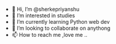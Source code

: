 - 👋 Hi, I’m @sherkepriyanshu
- 👀 I’m interested in studies 
- 🌱 I’m currently learning Python web dev
- 💞️ I’m looking to collaborate on anythong
- 📫 How to reach me ,love me ..

<!---
sherkepriyanshu/sherkepriyanshu is a ✨ special ✨ repository because its `README.md` (this file) appears on your GitHub profile.
You can click the Preview link to take a look at your changes.
--->

